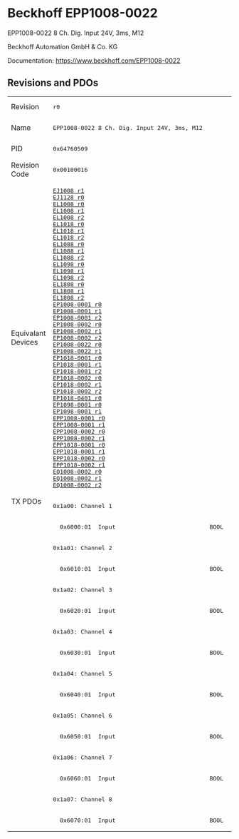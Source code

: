 # Beckhoff EPP1008-0022

EPP1008-0022 8 Ch. Dig. Input 24V, 3ms, M12

Beckhoff Automation GmbH & Co. KG

Documentation: <a href="https://www.beckhoff.com/EPP1008-0022">https://www.beckhoff.com/EPP1008-0022</a>

## Revisions and PDOs
<table>
<tr >
<td class="first">Revision</td>
<td ><pre>r0</pre></td>
</tr>
<tr >
<td class="first">Name</td>
<td ><pre>EPP1008-0022 8 Ch. Dig. Input 24V, 3ms, M12</pre></td>
</tr>
<tr >
<td class="first">PID</td>
<td ><pre>0x64760509</pre></td>
</tr>
<tr >
<td class="first">Revision Code</td>
<td ><pre>0x00100016</pre></td>
</tr>
<tr >
<td class="first">Equivalant Devices</td>
<td ><pre><a href="EJ1008">EJ1008 r1</a><br/><a href="EJ1128">EJ1128 r0</a><br/><a href="EL1008">EL1008 r0</a><br/><a href="EL1008">EL1008 r1</a><br/><a href="EL1008">EL1008 r2</a><br/><a href="EL1018">EL1018 r0</a><br/><a href="EL1018">EL1018 r1</a><br/><a href="EL1018">EL1018 r2</a><br/><a href="EL1088">EL1088 r0</a><br/><a href="EL1088">EL1088 r1</a><br/><a href="EL1088">EL1088 r2</a><br/><a href="EL1098">EL1098 r0</a><br/><a href="EL1098">EL1098 r1</a><br/><a href="EL1098">EL1098 r2</a><br/><a href="EL1808">EL1808 r0</a><br/><a href="EL1808">EL1808 r1</a><br/><a href="EL1808">EL1808 r2</a><br/><a href="EP1008-0001">EP1008-0001 r0</a><br/><a href="EP1008-0001">EP1008-0001 r1</a><br/><a href="EP1008-0001">EP1008-0001 r2</a><br/><a href="EP1008-0002">EP1008-0002 r0</a><br/><a href="EP1008-0002">EP1008-0002 r1</a><br/><a href="EP1008-0002">EP1008-0002 r2</a><br/><a href="EP1008-0022">EP1008-0022 r0</a><br/><a href="EP1008-0022">EP1008-0022 r1</a><br/><a href="EP1018-0001">EP1018-0001 r0</a><br/><a href="EP1018-0001">EP1018-0001 r1</a><br/><a href="EP1018-0001">EP1018-0001 r2</a><br/><a href="EP1018-0002">EP1018-0002 r0</a><br/><a href="EP1018-0002">EP1018-0002 r1</a><br/><a href="EP1018-0002">EP1018-0002 r2</a><br/><a href="EP1018-0401">EP1018-0401 r0</a><br/><a href="EP1098-0001">EP1098-0001 r0</a><br/><a href="EP1098-0001">EP1098-0001 r1</a><br/><a href="EPP1008-0001">EPP1008-0001 r0</a><br/><a href="EPP1008-0001">EPP1008-0001 r1</a><br/><a href="EPP1008-0002">EPP1008-0002 r0</a><br/><a href="EPP1008-0002">EPP1008-0002 r1</a><br/><a href="EPP1018-0001">EPP1018-0001 r0</a><br/><a href="EPP1018-0001">EPP1018-0001 r1</a><br/><a href="EPP1018-0002">EPP1018-0002 r0</a><br/><a href="EPP1018-0002">EPP1018-0002 r1</a><br/><a href="EQ1008-0002">EQ1008-0002 r0</a><br/><a href="EQ1008-0002">EQ1008-0002 r1</a><br/><a href="EQ1008-0002">EQ1008-0002 r2</a></pre></td>
</tr>
<tr class="txpdo pdosection">
<td class="first" rowspan=16 valign=top>TX PDOs</td>
<td><pre>0x1a00: Channel 1</pre></td>
<td></td>
</tr>
<tr class="txpdo">
<td ><pre>  0x6000:01  Input                           BOOL</pre></td>
</tr>
<tr class="txpdo pdosection">
<td ><pre>0x1a01: Channel 2</pre></td>
</tr>
<tr class="txpdo">
<td ><pre>  0x6010:01  Input                           BOOL</pre></td>
</tr>
<tr class="txpdo pdosection">
<td ><pre>0x1a02: Channel 3</pre></td>
</tr>
<tr class="txpdo">
<td ><pre>  0x6020:01  Input                           BOOL</pre></td>
</tr>
<tr class="txpdo pdosection">
<td ><pre>0x1a03: Channel 4</pre></td>
</tr>
<tr class="txpdo">
<td ><pre>  0x6030:01  Input                           BOOL</pre></td>
</tr>
<tr class="txpdo pdosection">
<td ><pre>0x1a04: Channel 5</pre></td>
</tr>
<tr class="txpdo">
<td ><pre>  0x6040:01  Input                           BOOL</pre></td>
</tr>
<tr class="txpdo pdosection">
<td ><pre>0x1a05: Channel 6</pre></td>
</tr>
<tr class="txpdo">
<td ><pre>  0x6050:01  Input                           BOOL</pre></td>
</tr>
<tr class="txpdo pdosection">
<td ><pre>0x1a06: Channel 7</pre></td>
</tr>
<tr class="txpdo">
<td ><pre>  0x6060:01  Input                           BOOL</pre></td>
</tr>
<tr class="txpdo pdosection">
<td ><pre>0x1a07: Channel 8</pre></td>
</tr>
<tr class="txpdo">
<td ><pre>  0x6070:01  Input                           BOOL</pre></td>
</tr>
</table>
